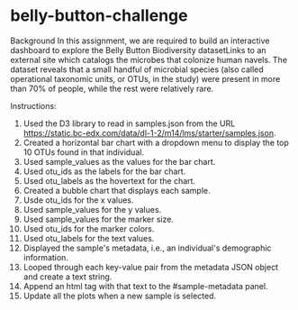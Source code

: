 # belly-button-challenge

Background
In this assignment, we are required to build an interactive dashboard to explore the Belly Button Biodiversity datasetLinks to an external site which catalogs the microbes that colonize human navels.
The dataset reveals that a small handful of microbial species (also called operational taxonomic units, or OTUs, in the study) were present in more than 70% of people, while the rest were relatively rare.

Instructions:
1. Used the D3 library to read in samples.json from the URL https://static.bc-edx.com/data/dl-1-2/m14/lms/starter/samples.json.
2. Created a horizontal bar chart with a dropdown menu to display the top 10 OTUs found in that individual.
3. Used sample_values as the values for the bar chart.
4. Used otu_ids as the labels for the bar chart.
5. Used otu_labels as the hovertext for the chart.
6. Created a bubble chart that displays each sample.
7. Usde otu_ids for the x values.
8. Used sample_values for the y values.
9. Used sample_values for the marker size.
10. Used otu_ids for the marker colors.
11. Used otu_labels for the text values.
12. Displayed the sample's metadata, i.e., an individual's demographic information.
13. Looped through each key-value pair from the metadata JSON object and create a text string.
14. Append an html tag with that text to the #sample-metadata panel.
15. Update all the plots when a new sample is selected. 
